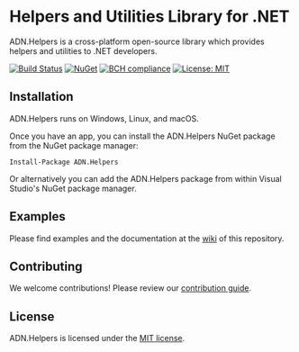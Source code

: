 # Helpers and Utilities Library for .NET

ADN.Helpers is a cross-platform open-source library which provides helpers and utilities to .NET developers.

[![Build Status](https://travis-ci.org/andresdigiovanni/ADN.Helpers.svg?branch=master)](https://travis-ci.org/andresdigiovanni/ADN.Helpers)
[![NuGet](https://img.shields.io/nuget/v/ADN.Helpers.svg)](https://www.nuget.org/packages/ADN.Helpers/)
[![BCH compliance](https://bettercodehub.com/edge/badge/andresdigiovanni/ADN.Helpers?branch=master)](https://bettercodehub.com/)
[![License: MIT](https://img.shields.io/badge/License-MIT-yellow.svg)](https://opensource.org/licenses/MIT)

## Installation

ADN.Helpers runs on Windows, Linux, and macOS.

Once you have an app, you can install the ADN.Helpers NuGet package from the NuGet package manager:

```
Install-Package ADN.Helpers
```

Or alternatively you can add the ADN.Helpers package from within Visual Studio's NuGet package manager.

## Examples

Please find examples and the documentation at the [wiki](https://github.com/andresdigiovanni/ADN.Helpers/wiki) of this repository.

## Contributing

We welcome contributions! Please review our [contribution guide](CONTRIBUTING.md).

## License

ADN.Helpers is licensed under the [MIT license](LICENSE).
